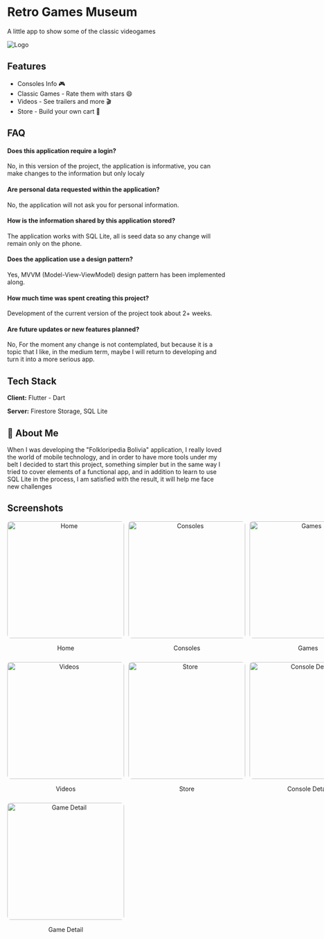 
# Retro Games Museum

A little app to show some of the classic videogames


![Logo](https://firebasestorage.googleapis.com/v0/b/retrogamesmuseum-53f2f.appspot.com/o/Index%2FRetro_Banner_2_webp.webp?alt=media&token=c3193177-bcbc-4ae4-b482-7cbc1f9fbf10)


## Features

- Consoles Info 🎮
- Classic Games - Rate them with stars 😄
- Videos - See trailers and more 🎬
- Store - Build your own cart 🛒
## FAQ

#### Does this application require a login?

No, in this version of the project, the application is informative, you can make changes to the information but only localy

#### Are personal data requested within the application?

No, the application will not ask you for personal information.

#### How is the information shared by this application stored?

The application works with SQL Lite, all is seed data so any change will remain only on the phone.

#### Does the application use a design pattern?

Yes, MVVM (Model-View-ViewModel) design pattern has been implemented along.

#### How much time was spent creating this project?

Development of the current version of the project took about 2+ weeks. 

#### Are future updates or new features planned?

No, For the moment any change is not contemplated, but because it is a topic that I like, in the medium term, maybe I will return to developing and turn it into a more serious app.
## Tech Stack

**Client:** Flutter - Dart

**Server:** Firestore Storage, SQL Lite


## 🚀 About Me
When I was developing the "Folkloripedia Bolivia" application, I really loved the world of mobile technology, and in order to have more tools under my belt I decided to start this project, something simpler but in the same way I tried to cover elements of a functional app, and in addition to learn to use SQL Lite in the process, I am satisfied with the result, it will help me face new challenges

## Screenshots

<div style="display: grid; grid-template-columns: repeat(3, 1fr); gap: 10px;">
   <div style="text-align: center;">
      <img src="https://firebasestorage.googleapis.com/v0/b/retrogamesmuseum-53f2f.appspot.com/o/Screenshots%2FScreenshot_1732032701.png?alt=media&token=a2e5496b-a4b5-4d66-b8ed-12e2539f6c26" alt="Home" style="width: 270px; border-radius: 8px;"/>
      <p>Home</p>
   </div>
   <div style="text-align: center;">
      <img src="https://firebasestorage.googleapis.com/v0/b/retrogamesmuseum-53f2f.appspot.com/o/Screenshots%2FScreenshot_1732032721.png?alt=media&token=69f6a1c0-641e-43a4-89ab-820e397f86be" alt="Consoles" style="width: 270px; border-radius: 8px;"/>
      <p>Consoles</p>
   </div>
   <div style="text-align: center;">
      <img src="https://firebasestorage.googleapis.com/v0/b/retrogamesmuseum-53f2f.appspot.com/o/Screenshots%2FScreenshot_1732032728.png?alt=media&token=b079e994-e463-4626-a141-fa36df2ff958" alt="Games" style="width: 270px; border-radius: 8px;"/>
      <p>Games</p>
   </div>
   <div style="text-align: center;">
      <img src="https://firebasestorage.googleapis.com/v0/b/retrogamesmuseum-53f2f.appspot.com/o/Screenshots%2FScreenshot_1732032735.png?alt=media&token=5b8f0893-1e08-490f-93d4-dc54b40805d9" alt="Videos" style="width: 270px; border-radius: 8px;"/>
      <p>Videos</p>
   </div>
   <div style="text-align: center;">
      <img src="https://firebasestorage.googleapis.com/v0/b/retrogamesmuseum-53f2f.appspot.com/o/Screenshots%2FScreenshot_1732032741.png?alt=media&token=b5584c59-ca2b-4734-82f7-7febcde8986f" alt="Store" style="width: 270px; border-radius: 8px;"/>
      <p>Store</p>
   </div>
   <div style="text-align: center;">
      <img src="https://firebasestorage.googleapis.com/v0/b/retrogamesmuseum-53f2f.appspot.com/o/Screenshots%2FScreenshot_1732032747.png?alt=media&token=ca8e10f0-0f5c-4496-80f2-bd6d126e185f" alt="Console Detail" style="width: 270px; border-radius: 8px;"/>
      <p>Console Detail</p>
   </div>
   <div style="text-align: center;">
      <img src="https://firebasestorage.googleapis.com/v0/b/retrogamesmuseum-53f2f.appspot.com/o/Screenshots%2FScreenshot_1732032756.png?alt=media&token=aae34340-66a1-4ab0-9865-426fb1ef8b5f" alt="Game Detail" style="width: 270px; border-radius: 8px;"/>
      <p>Game Detail</p>
   </div>
</div>